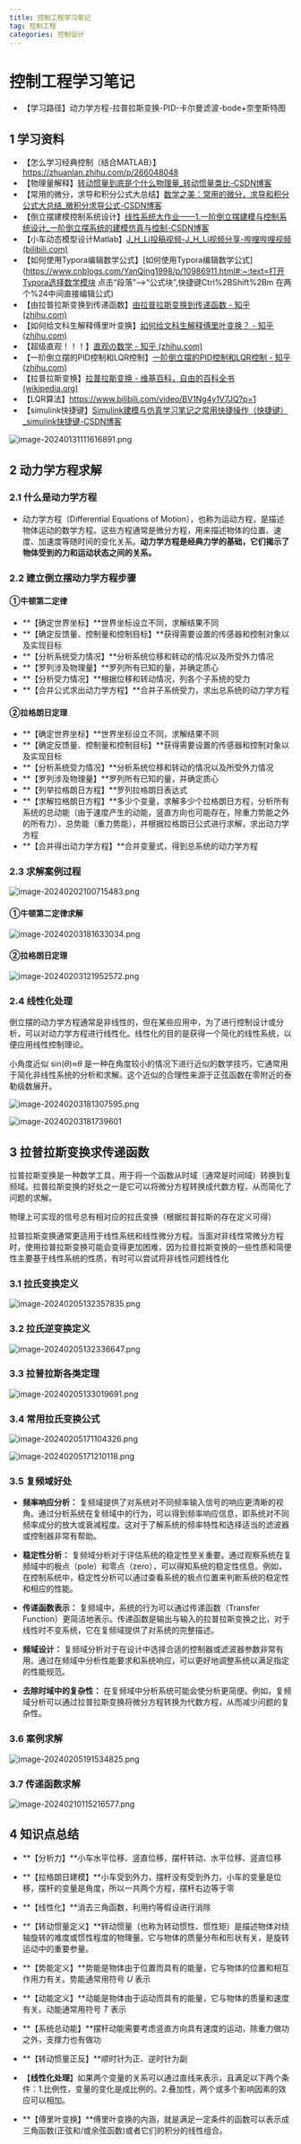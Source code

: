 ```yaml
---
title: 控制工程学习笔记
tag: 控制工程
categories: 控制设计
---
```


# 控制工程学习笔记

- 【学习路径】动力学方程-拉普拉斯变换-PID-卡尔曼滤波-bode+奈奎斯特图

## **1 学习资料**

- 【怎么学习经典控制（结合MATLAB）】https://zhuanlan.zhihu.com/p/266048048
- 【物理量解释】[转动惯量到底是个什么物理量_转动惯量类比-CSDN博客](https://blog.csdn.net/qq_38422317/article/details/108460482)
- 【常用的微分，求导和积分公式大总结】[数学之美：常用的微分，求导和积分公式大总结_微积分求导公式-CSDN博客](https://blog.csdn.net/wfei101/article/details/82431442)
- 【倒立摆建模控制系统设计】[线性系统大作业——1.一阶倒立摆建模与控制系统设计_一阶倒立摆系统的建模仿真与控制-CSDN博客](https://blog.csdn.net/qq_42731705/article/details/122464642)
- 【小车动态模型设计Matlab】[J_H_Li投稿视频-J_H_Li视频分享-哔哩哔哩视频 (bilibili.com)](https://space.bilibili.com/1134403370/video)
- 【如何使用Typora编辑数学公式】[如何使用Typora编辑数学公式](https://www.cnblogs.com/YanQing1998/p/10986911.html#:~:text=打开Typora选择数学模块 点击“段落”—>“公式块”,快捷键Ctrl%2BShift%2Bm 在两个%24中间直接编辑公式)
- 【由拉普拉斯变换到传递函数】[由拉普拉斯变换到传递函数 - 知乎 (zhihu.com)](https://zhuanlan.zhihu.com/p/146769901)
- 【如何给文科生解释傅里叶变换】[如何给文科生解释傅里叶变换？ - 知乎 (zhihu.com)](https://zhuanlan.zhihu.com/p/48305950)
- 【超级直观！！！】[直观の数学 - 知乎 (zhihu.com)](https://zhuanlan.zhihu.com/c_1041689010053341184)
- 【一阶倒立摆的PID控制和LQR控制】[一阶倒立摆的PID控制和LQR控制 - 知乎 (zhihu.com)](https://zhuanlan.zhihu.com/p/54071212)
- 【拉普拉斯变换】[拉普拉斯变换 - 维基百科，自由的百科全书 (wikipedia.org)](https://zh.wikipedia.org/wiki/拉普拉斯变换#)
- 【LQR算法】https://www.bilibili.com/video/BV1Ng4y1V7JQ?p=1
- 【simulink快捷键】[Simulink建模与仿真学习笔记之常用快捷操作（快捷键）_simulink快捷键-CSDN博客](https://blog.csdn.net/booksyhay/article/details/88129359)

![image-20240131111616891.png](https://s2.loli.net/2024/07/25/K2CbOEa8XyjN9Io.png)

## 2 动力学方程求解

### 2.1 什么是动力学方程

- 动力学方程（Differential Equations of Motion），也称为运动方程，是描述物体运动的数学方程。这些方程通常是微分方程，用来描述物体的位置、速度、加速度等随时间的变化关系。**动力学方程是经典力学的基础，它们揭示了物体受到的力和运动状态之间的关系。**

### 2.2 建立倒立摆动力学方程步骤

#### **①牛顿第二定律**

- **【确定世界坐标】**世界坐标设立不同，求解结果不同
- **【确定反馈量、控制量和控制目标】**获得需要设置的传感器和控制对象以及实现目标
- **【分析系统受力情况】**分析系统位移和转动的情况以及所受外力情况
- **【罗列涉及物理量】**罗列所有已知的量，并确定质心
- **【分析受力情况】**根据位移和转动情况，列各个子系统的受力
- **【合并公式求出动力学方程】**合并子系统受力，求出总系统的动力学方程

#### **②拉格朗日定理**

- **【确定世界坐标】**世界坐标设立不同，求解结果不同
- **【确定反馈量、控制量和控制目标】**获得需要设置的传感器和控制对象以及实现目标
- **【分析系统受力情况】**分析系统位移和转动的情况以及所受外力情况
- **【罗列涉及物理量】**罗列所有已知的量，并确定质心
- **【列举拉格朗日方程】**罗列拉格朗日表达式
- **【求解拉格朗日方程】**多少个变量，求解多少个拉格朗日方程，分析所有系统的总动能（由于速度产生的动能，竖直方向也可能存在，除重力势能之外的所有力）、总势能（重力势能），并根据拉格朗日公式进行求解，求出动力学方程
- **【合并得出动力学方程】**合并变量式，得到总系统的动力学方程

### 2.3 求解案例过程

![image-20240202100715483.png](https://s2.loli.net/2024/07/25/J3nAMrF8SgCkzZ5.png)

#### **①牛顿第二定律求解**

![image-20240203181633034.png](https://s2.loli.net/2024/07/25/tJMUe8F5PoNnumL.png)

#### **②拉格朗日定理** 

![image-20240203121952572.png](https://s2.loli.net/2024/07/25/2Pg6zReWbKABMTu.png)

### 2.4 线性化处理

倒立摆的动力学方程通常是非线性的，但在某些应用中，为了进行控制设计或分析，可以对动力学方程进行线性化。线性化的目的是获得一个简化的线性系统，以便应用线性控制理论。

小角度近似 sin(*θ*)≈*θ* 是一种在角度较小的情况下进行近似的数学技巧，它通常用于简化非线性系统的分析和求解。这个近似的合理性来源于正弦函数在零附近的泰勒级数展开。

![image-20240203181307595.png](https://s2.loli.net/2024/07/25/VwCkGBTNlHUOQp1.png)

![image-20240203181739601](C:\Users\BMW\AppData\Roaming\Typora\typora-user-images\image-20240203181739601.png)

## 3 拉普拉斯变换求传递函数

拉普拉斯变换是一种数学工具，用于将一个函数从时域（通常是时间域）转换到复频域。拉普拉斯变换的好处之一是它可以将微分方程转换成代数方程，从而简化了问题的求解。

物理上可实现的信号总有相对应的拉氏变换（根据拉普拉斯的存在定义可得）

拉普拉斯变换通常更适用于线性系统和线性微分方程。当面对非线性常微分方程时，使用拉普拉斯变换可能会变得更加困难，因为拉普拉斯变换的一些性质和简便性主要基于线性系统的性质，有时可以尝试将非线性问题线性化

### 3.1 拉氏变换定义

![image-20240205132357835.png](https://s2.loli.net/2024/07/25/FzdD1hvwgUOriQf.png)

### 3.2 拉氏逆变换定义

![image-20240205132336647.png](https://s2.loli.net/2024/07/25/Ikbf73zKeJ1VLSN.png)

### 3.3 拉普拉斯各类定理

![image-20240205133019691.png](https://s2.loli.net/2024/07/25/LnF38Jj7eR1cE6o.png)

### 3.4 常用拉氏变换公式

![image-20240205171104326.png](https://s2.loli.net/2024/07/25/O9zh1y8KqlYjbDH.png)

![image-20240205171210118.png](https://s2.loli.net/2024/07/25/8LqcGhTnJNzOPIR.png)

### 3.5 复频域好处

- **频率响应分析：** 复频域提供了对系统对不同频率输入信号的响应更清晰的视角。通过分析系统在复频域中的行为，可以得到频率响应信息，即系统对不同频率成分的放大或衰减程度。这对于了解系统的频率特性和选择适当的滤波器或控制器非常有帮助。

- **稳定性分析：** 复频域分析对于评估系统的稳定性至关重要。通过观察系统在复频域中的极点（pole）和零点（zero），可以得知系统的稳定性信息。例如，在控制系统中，稳定性分析可以通过查看系统的极点位置来判断系统的稳定性和相应的性能。

- **传递函数表示：** 复频域中，系统的行为可以通过传递函数（Transfer Function）更简洁地表示。传递函数是输出与输入的拉普拉斯变换之比，对于线性时不变系统，它在复频域提供了对系统的完整描述。

- **频域设计：** 复频域分析对于在设计中选择合适的控制器或滤波器参数非常有用。通过在频域中分析性能要求和系统响应，可以更好地调整系统以满足指定的性能规范。

- **去除时域中的复杂性：** 在复频域中分析系统可能会使分析更简便。例如，复频域分析可以通过拉普拉斯变换将微分方程转换为代数方程，从而减少问题的复杂性。

### 3.6 案例求解

![image-20240205191534825.png](https://s2.loli.net/2024/07/25/4LZuYacRPtHSbkW.png)

### 3.7 传递函数求解

![image-20240210115216577.png](https://s2.loli.net/2024/07/25/u8FnNmArfQo7HRS.png)

## 4 知识点总结

- **【分析力】**小车水平位移、竖直位移，摆杆转动、水平位移、竖直位移

- **【拉格朗日建模】**小车受到外力，摆杆没有受到外力，小车的变量是位移，摆杆的变量是角度，所以一共两个方程，摆杆右边等于零

- **【线性化】**消去三角函数，利用约等假设进行消除
- **【转动惯量定义】**转动惯量（也称为转动惯性、惯性矩）是描述物体对绕轴旋转的难度或惯性程度的物理量。它与物体的质量分布和形状有关，是旋转运动中的重要参量。
- **【势能定义】**势能是物体由于位置而具有的能量，它与物体的位置和相互作用力有关。势能通常用符号 *U* 表示
- **【动能定义】**动能是物体由于运动而具有的能量，它与物体的质量和速度有关。动能通常用符号 *T* 表示
- **【系统总动能】**摆杆动能需要考虑竖直方向具有速度的运动，除重力做功之外，支撑力也有做功

- **【转动惯量正反】**顺时针为正、逆时针为副
- 【**线性化处理**】如果两个变量的关系可以通过直线来表示，且满足以下两个条件：1.比例性，变量的变化是成比例的。2.叠加性，两个或多个影响因素的效应可以相加。
- **【傅里叶变换】**傅里叶变换的内涵，就是满足一定条件的函数可以表示成三角函数(正弦和/或余弦函数)或者它们的积分的线性组合。